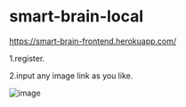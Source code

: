 # smart-brain-local

https://smart-brain-frontend.herokuapp.com/

1.register.

2.input any image link as you like.

![image](https://user-images.githubusercontent.com/58379658/220130269-7fde983b-e270-4a1b-aae7-6846f1cfc60f.png)
